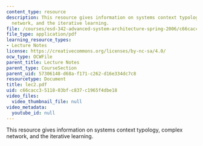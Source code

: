 ```yaml
---
content_type: resource
description: This resource gives information on systems context typology, complex
  network, and the iterative learning.
file: /courses/esd-342-advanced-system-architecture-spring-2006/c66cacc3511803bfc837c1965f4dbe18_lec2.pdf
file_type: application/pdf
learning_resource_types:
- Lecture Notes
license: https://creativecommons.org/licenses/by-nc-sa/4.0/
ocw_type: OCWFile
parent_title: Lecture Notes
parent_type: CourseSection
parent_uid: 57306148-d68a-f171-c262-d16e334dc7c8
resourcetype: Document
title: lec2.pdf
uid: c66cacc3-5118-03bf-c837-c1965f4dbe18
video_files:
  video_thumbnail_file: null
video_metadata:
  youtube_id: null
---
```

This resource gives information on systems context typology, complex network, and the iterative learning.